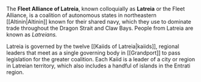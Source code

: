 The **Fleet Alliance of Latreia**, known colloquially as **Latreia** or the Fleet Alliance, is a coalition of autonomous states in northeastern [[Altinin|Altinin]] known for their shared navy, which they use to dominate trade throughout the Dragon Strait and Claw Bays. People from Latreia are known as *Latreians.*

Latreia is governed by the twelve [[Kaiids of Latreia|kaiids]], regional leaders that meet as a single governing body in [[Grandport]] to pass legislation for the greater coalition. Each Kaiid is a leader of a city or region in Latreian territory, which also includes a handful of islands in the Entrati region.
